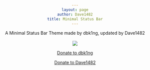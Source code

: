 ```yaml
---
layout: page
author: Dave1482
title: Minimal Status Bar
---
```

<body style="text-align: center;">
A Minimal Status Bar Theme made by dbk1ng, updated by Dave1482
<br>
<br>
<img class="icon" src="http://dbk1ng.github.io/assets/icons/paypal.png">
<a href="https://www.paypal.me/dbk1ng"><div><label><p>Donate to dbk1ng</p></label></div></a>
<a href="https://www.paypal.me/davet1482"><div><label><p>Donate to Dave1482</p></label></div></a>
</body>
